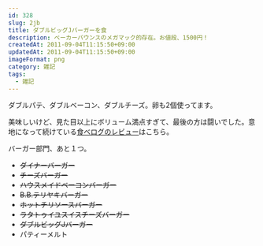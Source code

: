 ```yaml
---
id: 328
slug: 2jb
title: ダブルビッグJバーガーを食
description: ベーカーバウンスのメガマック的存在。お値段、1500円！
createdAt: 2011-09-04T11:15:50+09:00
updatedAt: 2011-09-04T11:15:50+09:00
imageFormat: png
category: 雑記
tags:
  - 雑記
---
```


ダブルパテ、ダブルベーコン、ダブルチーズ。卵も2個使ってます。

<app-photo-image article-id="328" img-file-name="22036c68a15486539e7acea2fc8d2c77.jpg" caption="ダブルビッグJバーガー"></app-photo-image>

<app-photo-image article-id="328" img-file-name="ea626169815d99dabff67e564599e4ac.jpg" caption="全てがダブル"></app-photo-image>

美味しいけど、見た目以上にボリューム満点すぎて、最後の方は闘いでした。意地になって続けている<a href="http://tabelog.com/rvwr/yutabe/rvwdtl/2722190/" target="_blank">食べログのレビュー</a>はこちら。

バーガー部門、あと１つ。

* <del datetime="2011-06-07T15:26:29+00:00">ダイナーバーガー</del>
* <del datetime="2011-05-21T12:27:56+00:00">チーズバーガー</del>
* <del datetime="2011-05-21T12:27:56+00:00">ハウスメイドベーコンバーガー</del>
* <del datetime="2011-05-21T12:27:56+00:00">B.B.テリヤキバーガー</del>
* <del datetime="2011-05-21T12:27:56+00:00">ホットチリソースバーガー</del>
* <del datetime="2011-05-21T12:27:56+00:00">ラタトゥイユスイスチーズバーガー</del>
* <del datetime="2011-09-04T10:31:05+00:00">ダブルビッグJバーガー</del>
* パティーメルト
